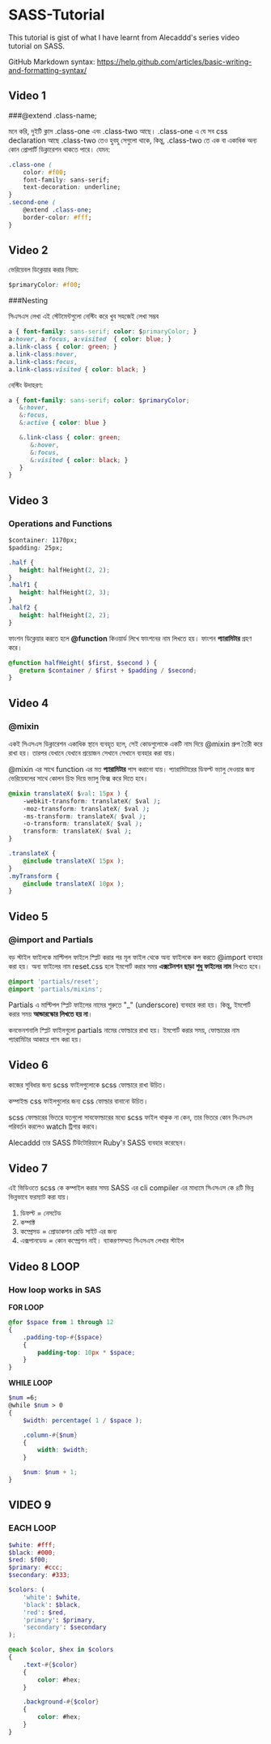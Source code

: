 # SASS-Tutorial

This tutorial is gist of what I have learnt from Alecaddd's series video tutorial on SASS.

GitHub Markdown syntax: https://help.github.com/articles/basic-writing-and-formatting-syntax/

## Video 1

###@extend .class-name;

মনে করি, দুইটি ক্লাস .class-one এবং .class-two আছে। .class-one এ যে সব css declaration আছে .class-two তেও হুবহু সেগুলো থাকে, কিন্তু, .class-two তে এক বা একাধিক অন্য কোন প্রোপার্টি ডিক্লারেশন থাকতে পারে। যেমন:

```css
.class-one (
	color: #f00;
	font-family: sans-serif;
	text-decoration: underline;
}
.second-one (
	@extend .class-one;
	border-color: #fff;
}
```

## Video 2

ভেরিয়েবল ডিক্লেয়ার করার নিয়ম:

```css
$primaryColor: #f00;
```

###Nesting

সিএসএস লেখা এই স্টেটমেন্টগুলো নেস্টিং করে খুব সহজেই লেখা সম্ভব

```css
a { font-family: sans-serif; color: $primaryColor; }
a:hover, a:focus, a:visited  { color: blue; }
a.link-class { color: green; }
a.link-class:hover,
a.link-class:focus,
a.link-class:visited { color: black; }
```

নেস্টিং উদাহরণ:

```scss
a { font-family: sans-serif; color: $primaryColor;
   &:hover,
   &:focus,
   &:active { color: blue }

   &.link-class { color: green;
      &:hover,
      &:focus,
      &:visited { color: black; }
   }
}
```

## Video 3

### Operations and Functions

```css
$container: 1170px;
$padding: 25px;

.half {
   height: halfHeight(2, 2);
}
.half1 {
   height: halfHeight(2, 3);
}
.half2 {
   height: halfHeight(2, 2);
}
```

ফাংশন ডিক্লেয়ার করতে হলে **@function** কিওয়ার্ড লিখে ফাংশনের নাম লিখতে হয়। ফাংশন **প্যারামিটার** গ্রহণ করে।

```scss
@function halfHeight( $first, $second ) {
   @return $container / $first + $padding / $second;
}
```

## Video 4

### @mixin

একই সিএসএস ডিক্লারেশন একাধিক স্থানে ব্যবহৃত হলে, সেই কোডগুলোকে একটি নাম দিয়ে @mixin গ্রুপ তৈরী করে রাখা হয়। তারপর যেখানে যেখানে প্রয়োজন সেখানে সেখানে ব্যবহার করা যায়।

@mixin এর সাথে function এর মত **প্যারামিটার** পাস করানো যায়। প্যারামিটারের ডিফল্ট ভ্যালু দেওয়ার জন্য ভেরিয়েবলের সাথে কোলন চিহ্ন দিয়ে ভ্যালু ফিক্স করে দিতে হবে।

```css
@mixin translateX( $val: 15px ) {
	-webkit-transform: translateX( $val );
	-moz-transform: translateX( $val );
	-ms-transform: translateX( $val );
	-o-transform: translateX( $val );
	transform: translateX( $val );
}

.translateX {
	@include translateX( 15px );
}
.myTransform {
	@include translateX( 10px );
}
```

## Video 5

### @import and Partials

বড় স্টাইল ফাইলকে মাল্টিপল ফাইলে স্প্লিট করার পর মূল ফাইল থেকে অন্য ফাইলকে কল করতে @import ব্যবহার করা হয়। অন্য ফাইলের নাম reset.css হলে ইমপোর্ট করার সময় **এক্সটেনশন ছাড়া শুধু ফাইলের নাম** লিখতে হবে।

```scss
@import 'partials/reset';
@import 'partials/mixins';
```

Partials এ মাল্টিপল স্প্লিট ফাইলের নামের শুরুতে "_" (underscore) ব্যবহার করা হয়। কিন্তু, ইমপোর্ট করার সময় **আন্ডারস্কোর লিখতে হয় না**।

কনভেনশনালি স্প্লিট ফাইলগুলো partials নামের ফোল্ডারে রাখা হয়। ইমপোর্ট করার সময়, ফোল্ডারের নাম প্যারামিটার আকারে পাস করা হয়।

## Video 6

কাজের সুবিধার জন্য scss ফাইলগুলোকে scss ফোল্ডারে রাখা উচিত।

কম্পাইল্ড css ফাইলগুলোর জন্য css ফোল্ডার বানানো উচিত।

scss ফোল্ডারের ভিতরে যতগুলো সাবফোল্ডারের মধ্যে scss ফাইল থাকুক না কেন, তার ভিতরে কোন সিএসএস পরিবর্তন করলেও watch ট্রিগার করবে।

Alecaddd তার SASS টিউটোরিয়ালে Ruby'র SASS ব্যবহার করেছেন।

## Video 7


এই ভিডিওতে scss কে কম্পাইল করার সময় SASS এর cli compiler এর মাধ্যমে সিএসএস কে ৪টি ভিন্ন ভিন্নভাবে ফরম্যাট করা যায়।

1. ডিফল্ট = নেসটেড
2. কম্পাক্ট
3. কম্প্রেসড = প্রোডাকশন রেডি সাইট এর জন্য
4. এক্সপানডেড = কোন কম্প্রেশন নাই। ব্যাকরণসম্মত সিএসএস লেখার স্টাইল

## Video 8 LOOP

### How loop works in SAS

**FOR LOOP**

```scss
@for $space from 1 through 12
{
	.padding-top-#{$space}
	{
		padding-top: 10px * $space;
	}
}
```

**WHILE LOOP**

```scss
$num =6;
@while $num > 0
{
	$width: percentage( 1 / $space );

	.column-#{$num}
	{
		width: $width;
	}

	$num: $num + 1;
}
```

## VIDEO 9

### EACH LOOP

```scss
$white: #fff;
$black: #000;
$red: $f00;
$primary: #ccc;
$secondary: #333;

$colors: (
	'white': $white,
	'black': $black,
	'red': $red,
	'primary': $primary,
	'secondary': $secondary
);

@each $color, $hex in $colors
{
	.text-#{$color}
	{
		color: #hex;
	}

	.background-#{$color}
	{
		color: #hex;
	}
}
```
